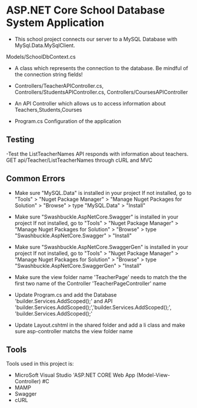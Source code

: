 # ASP.NET Core School Database System Application 
- This school project connects our server to a MySQL Database with MySql.Data.MySqlClient.

Models/SchoolDbContext.cs
- A class which represents the connection to the database. Be mindful of the connection string fields!
- Controllers/TeacherAPIController.cs, Controllers/StudentsAPIController.cs, Controllers/CoursesAPIController

- An API Controller which allows us to access information about Teachers,Students,Courses
  
- Program.cs
Configuration of the application

## Testing
-Test the ListTeacherNames API responds with information about teachers.
GET api/Teacher/ListTeacherNames through cURL and MVC 

## Common Errors
- Make sure "MySQL.Data" is installed in your project
If not installed, go to "Tools" > "Nuget Package Manager" > "Manage Nuget Packages for Solution" > "Browse" > type "MySQL.Data" > "Install"

- Make sure "Swashbuckle.AspNetCore.Swagger" is installed in your project
If not installed, go to "Tools" > "Nuget Package Manager" > "Manage Nuget Packages for Solution" > "Browse" > type "Swashbuckle.AspNetCore.Swagger" > "Install"

- Make sure "Swashbuckle.AspNetCore.SwaggerGen" is installed in your project
If not installed, go to "Tools" > "Nuget Package Manager" > "Manage Nuget Packages for Solution" > "Browse" > type "Swashbuckle.AspNetCore.SwaggerGen" > "Install"

- Make sure the view folder name 'TeacherPage' needs to match the the first two name of the Controller 'TeacherPageController' name
  
- Update Program.cs and add the Database 'builder.Services.AddScoped<SchoolDbContext>();' and API 'builder.Services.AddScoped<TeacherAPIController>();','builder.Services.AddScoped<StudentsAPIController>();', 'builder.Services.AddScoped<CoursesAPIController>();'
  
- Update Layout.cshtml in the shared folder and add a li class and make sure asp-controller matchs the view folder name

## Tools 
Tools used in this project is:
- MicroSoft Visual Studio 'ASP.NET CORE Web App (Model-View-Controller) #C
- MAMP
- Swagger
- cURL
